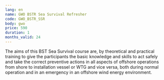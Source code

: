 ```yaml
---
lang: en
name: GWO BSTR Sea Survival Refresher
code: GWO_BSTR_SSR
body: gwo
price: 590
duration: 1
months_valid: 24
---
```


The aims of this BST Sea Survival course are, by theoretical and practical training to give the participants the basic knowledge and skills to act safely and take the correct preventive actions in all aspects of offshore operations from shore to installation vessel or WTG and vice versa, both during normal operation and in an emergency in an offshore wind energy environment.
